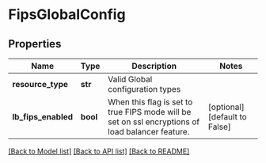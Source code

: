 # FipsGlobalConfig

## Properties
Name | Type | Description | Notes
------------ | ------------- | ------------- | -------------
**resource_type** | **str** | Valid Global configuration types | 
**lb_fips_enabled** | **bool** | When this flag is set to true FIPS mode will be set on ssl encryptions of load balancer feature. | [optional] [default to False]

[[Back to Model list]](../README.md#documentation-for-models) [[Back to API list]](../README.md#documentation-for-api-endpoints) [[Back to README]](../README.md)

